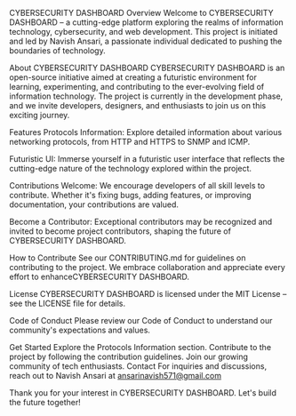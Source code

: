 CYBERSECURITY DASHBOARD
Overview
Welcome to CYBERSECURITY DASHBOARD – a cutting-edge platform exploring the realms of information technology, cybersecurity, and web development. This project is initiated and led by Navish Ansari, a passionate individual dedicated to pushing the boundaries of technology.

About CYBERSECURITY DASHBOARD
CYBERSECURITY DASHBOARD is an open-source initiative aimed at creating a futuristic environment for learning, experimenting, and contributing to the ever-evolving field of information technology. The project is currently in the development phase, and we invite developers, designers, and enthusiasts to join us on this exciting journey.

Features
Protocols Information: Explore detailed information about various networking protocols, from HTTP and HTTPS to SNMP and ICMP.

Futuristic UI: Immerse yourself in a futuristic user interface that reflects the cutting-edge nature of the technology explored within the project.

Contributions Welcome: We encourage developers of all skill levels to contribute. Whether it's fixing bugs, adding features, or improving documentation, your contributions are valued.

Become a Contributor: Exceptional contributors may be recognized and invited to become project contributors, shaping the future of CYBERSECURITY DASHBOARD.

How to Contribute
See our CONTRIBUTING.md for guidelines on contributing to the project. We embrace collaboration and appreciate every effort to enhanceCYBERSECURITY DASHBOARD.

License
CYBERSECURITY DASHBOARD is licensed under the MIT License – see the LICENSE file for details.

Code of Conduct
Please review our Code of Conduct to understand our community's expectations and values.

Get Started
Explore the Protocols Information section.
Contribute to the project by following the contribution guidelines.
Join our growing community of tech enthusiasts.
Contact
For inquiries and discussions, reach out to Navish Ansari at ansarinavish571@gmail.com

Thank you for your interest in CYBERSECURITY DASHBOARD. Let's build the future together!
